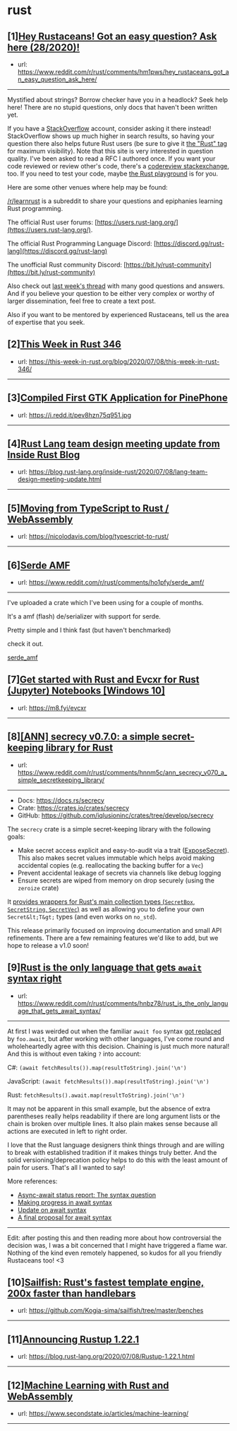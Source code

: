 # rust
## [1][Hey Rustaceans! Got an easy question? Ask here (28/2020)!](https://www.reddit.com/r/rust/comments/hm1pws/hey_rustaceans_got_an_easy_question_ask_here/)
- url: https://www.reddit.com/r/rust/comments/hm1pws/hey_rustaceans_got_an_easy_question_ask_here/
---
Mystified about strings? Borrow checker have you in a headlock? Seek help here! There are no stupid questions, only docs that haven't been written yet.

If you have a [StackOverflow](http://stackoverflow.com/) account, consider asking it there instead! StackOverflow shows up much higher in search results, so having your question there also helps future Rust users (be sure to give it [the "Rust" tag](http://stackoverflow.com/questions/tagged/rust) for maximum visibility). Note that this site is very interested in question quality. I've been asked to read a RFC I authored once. If you want your code reviewed or review other's code, there's a [codereview stackexchange](https://codereview.stackexchange.com/questions/tagged/rust), too. If you need to test your code, maybe [the Rust playground](https://play.rust-lang.org) is for you.

Here are some other venues where help may be found:

[/r/learnrust](https://www.reddit.com/r/learnrust) is a subreddit to share your questions and epiphanies learning Rust programming.

The official Rust user forums: [https://users.rust-lang.org/](https://users.rust-lang.org/).

The official Rust Programming Language Discord: [https://discord.gg/rust-lang](https://discord.gg/rust-lang)

The unofficial Rust community Discord: [https://bit.ly/rust-community](https://bit.ly/rust-community)

Also check out [last week's thread](https://reddit.com/r/rust/comments/hhv4z1/hey_rustaceans_got_an_easy_question_ask_here/) with many good questions and answers. And if you believe your question to be either very complex or worthy of larger dissemination, feel free to create a text post.

Also if you want to be mentored by experienced Rustaceans, tell us the area of expertise that you seek.
## [2][This Week in Rust 346](https://www.reddit.com/r/rust/comments/hnkws3/this_week_in_rust_346/)
- url: https://this-week-in-rust.org/blog/2020/07/08/this-week-in-rust-346/
---

## [3][Compiled First GTK Application for PinePhone](https://www.reddit.com/r/rust/comments/hnsuw0/compiled_first_gtk_application_for_pinephone/)
- url: https://i.redd.it/pev8hzn75q951.jpg
---

## [4][Rust Lang team design meeting update from Inside Rust Blog](https://www.reddit.com/r/rust/comments/hnygqf/rust_lang_team_design_meeting_update_from_inside/)
- url: https://blog.rust-lang.org/inside-rust/2020/07/08/lang-team-design-meeting-update.html
---

## [5][Moving from TypeScript to Rust / WebAssembly](https://www.reddit.com/r/rust/comments/hnv8qj/moving_from_typescript_to_rust_webassembly/)
- url: https://nicolodavis.com/blog/typescript-to-rust/
---

## [6][Serde AMF](https://www.reddit.com/r/rust/comments/ho1pfy/serde_amf/)
- url: https://www.reddit.com/r/rust/comments/ho1pfy/serde_amf/
---
I've uploaded a crate which I've been using for a couple of months.

It's a amf (flash) de/serializer with support for serde. 

Pretty simple and I think fast (but haven't benchmarked) 

check it out.

[serde_amf](https://crates.io/crates/serde_amf)
## [7][Get started with Rust and Evcxr for Rust (Jupyter) Notebooks [Windows 10]](https://www.reddit.com/r/rust/comments/ho1nzx/get_started_with_rust_and_evcxr_for_rust_jupyter/)
- url: https://m8.fyi/evcxr
---

## [8][[ANN] secrecy v0.7.0: a simple secret-keeping library for Rust](https://www.reddit.com/r/rust/comments/hnnm5c/ann_secrecy_v070_a_simple_secretkeeping_library/)
- url: https://www.reddit.com/r/rust/comments/hnnm5c/ann_secrecy_v070_a_simple_secretkeeping_library/
---
- Docs: https://docs.rs/secrecy
- Crate: https://crates.io/crates/secrecy
- GitHub: https://github.com/iqlusioninc/crates/tree/develop/secrecy

The `secrecy` crate is a simple secret-keeping library with the following goals:

- Make secret access explicit and easy-to-audit via a trait ([ExposeSecret](https://docs.rs/secrecy/latest/secrecy/trait.ExposeSecret.html)). This also makes secret values immutable which helps avoid making accidental copies (e.g. reallocating the backing buffer for a `Vec`)
- Prevent accidental leakage of secrets via channels like debug logging
- Ensure secrets are wiped from memory on drop securely (using the `zeroize` crate)

It [provides wrappers for Rust's main collection types (`SecretBox`, `SecretString`, `SecretVec`)](https://docs.rs/secrecy/latest/secrecy/#box-string-and-vec-wrappers) as well as allowing you to define your own `Secret&lt;T&gt;` types (and even works on `no_std`).

This release primarily focused on improving documentation and small API refinements. There are a few remaining features we'd like to add, but we hope to release a v1.0 soon!
## [9][Rust is the only language that gets `await` syntax right](https://www.reddit.com/r/rust/comments/hnbz78/rust_is_the_only_language_that_gets_await_syntax/)
- url: https://www.reddit.com/r/rust/comments/hnbz78/rust_is_the_only_language_that_gets_await_syntax/
---
At first I was weirded out when the familiar `await foo` syntax [got replaced](https://boats.gitlab.io/blog/post/await-decision-ii/) by `foo.await`, but after working with other languages, I've come round and wholeheartedly agree with this decision. Chaining is just much more natural! And this is without even taking `?` into account:

C#: `(await fetchResults()).map(resultToString).join('\n')`

JavaScript: `(await fetchResults()).map(resultToString).join('\n')`

Rust: `fetchResults().await.map(resultToString).join('\n')`

It may not be apparent in this small example, but the absence of extra parentheses really helps readability if there are long argument lists or the chain is broken over multiple lines. It also plain makes sense because all actions are executed in left to right order.

I love that the Rust language designers think things through and are willing to break with established tradition if it makes things truly better. And the solid versioning/deprecation policy helps to do this with the least amount of pain for users. That's all I wanted to say!

More references:

* [Async-await status report: The syntax question](https://smallcultfollowing.com/babysteps/blog/2019/03/01/async-await-status-report/#the-syntax-question)
* [Making progress in await syntax](https://boats.gitlab.io/blog/post/await-syntax/)
* [Update on await syntax](https://boats.gitlab.io/blog/post/await-decision-ii/)
* [A final proposal for await syntax](https://boats.gitlab.io/blog/post/await-decision/)

---

Edit: after posting this and then reading more about how controversial the decision was, I was a bit concerned that I might have triggered a flame war. Nothing of the kind even remotely happened, so kudos for all you friendly Rustaceans too! &lt;3
## [10][Sailfish: Rust's fastest template engine, 200x faster than handlebars](https://www.reddit.com/r/rust/comments/hnhbmv/sailfish_rusts_fastest_template_engine_200x/)
- url: https://github.com/Kogia-sima/sailfish/tree/master/benches
---

## [11][Announcing Rustup 1.22.1](https://www.reddit.com/r/rust/comments/hnjqfo/announcing_rustup_1221/)
- url: https://blog.rust-lang.org/2020/07/08/Rustup-1.22.1.html
---

## [12][Machine Learning with Rust and WebAssembly](https://www.reddit.com/r/rust/comments/ho1img/machine_learning_with_rust_and_webassembly/)
- url: https://www.secondstate.io/articles/machine-learning/
---


